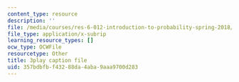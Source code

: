 ```yaml
---
content_type: resource
description: ''
file: /media/courses/res-6-012-introduction-to-probability-spring-2018/357bdbfbf43288da4aba9aaa9700d283_0cD-tcITuck.srt
file_type: application/x-subrip
learning_resource_types: []
ocw_type: OCWFile
resourcetype: Other
title: 3play caption file
uid: 357bdbfb-f432-88da-4aba-9aaa9700d283
---
```

